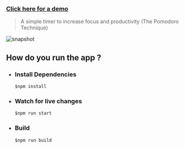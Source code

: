 ### [Click here for a demo](https://manju4ever.github.io/pomo-timer)

> A simple timer to increase focus and productivity (The Pomodoro Technique)

![snapshot](https://user-images.githubusercontent.com/9355984/81475283-cd5d1c80-9228-11ea-85ac-343ec1063c12.png)

## How do you run the app ?

* ### Install Dependencies
   `$npm install`

* ### Watch for live changes
   `$npm run start`

* ### Build
    `$npm run build`

